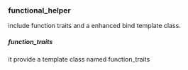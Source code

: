 ### functional_helper

include function traits and a enhanced bind template class.  

##### function_traits

 it provide a template class named function_traits<template T>. 
you can obtain type information on compile-time like return type, 
arguments' type. it support function pointer,member function pointer, 
member object pointer,lambda and functor.(no support for bind expression,see next).  

##### bind--enhanced std::bind

 this version of bind also supports whatever std::bind supports for binding. 
it allow you obtain type information of the bonded callable objects as function_traits provided. 
bind::underlying_type is the very original callable type. it can obtain very original callable type information 
of any recursive bind(not std::bind) you have made.  

  

all of it programmed with standard c++11. 
this library supports any compilers as long as they support c++11 standard.

  

examples:

```c++ 
void test(int,char*){}
auto f1 = functional_helper::bind(test, _1,_2);
auto f2 = functional_helper::bind(f1, _1, _2);
auto test_lambda = [](int, char*)->void{};
```

obtain argument: 

```c++
functional_helper::function_traits<decltype(test)>::arg<1>::type//char*
decltype(f1)::underlying_type::arg<1>::type //char*
decltype(f2)::underlying_type::arg<1>::type //char*
decltype(test_lambda)::underlying_type::arg<1>::type //char*
f1('A');
f2('B');
test_lambda(1,'C');
```

